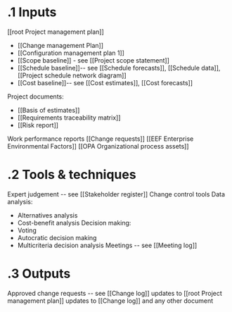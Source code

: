 # .1 Inputs
[[root Project management plan]]
* [[Change management Plan]]
* [[Configuration management plan 1]]
* [[Scope baseline]] - see [[Project scope statement]]
* [[Schedule baseline]]-- see [[Schedule forecasts]], [[Schedule data]], [[Project schedule network diagram]]
* [[Cost baseline]]-- see [[Cost estimates]], [[Cost forecasts]]

Project documents:
* [[Basis of estimates]]
* [[Requirements traceability matrix]]
* [[Risk report]]

Work performance reports
[[Change requests]]
[[EEF Enterprise Environmental Factors]]
[[OPA Organizational process assets]]


# .2 Tools & techniques
Expert judgement -- see [[Stakeholder register]]
Change control tools
Data analysis:
* Alternatives analysis
* Cost-benefit analysis
Decision making:
* Voting
* Autocratic decision making
* Multicriteria decision analysis
Meetings -- see [[Meeting log]]

# .3 Outputs
Approved change requests -- see [[Change log]]
updates to [[root Project management plan]]
updates to [[Change log]] and any other document
